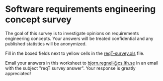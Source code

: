 # Software requirements engineering concept survey

The goal of this survey is to investigate opinions on requirements engineering concepts. Your answers will be treated confidential and any published statistics will be anonymized. 

Fill in the boxed fields next to yellow cells in the [reqT-survey.xls] file.

Email your answers in this worksheet to bjorn.regnell@cs.lth.se in an email with the subject "reqT survey answer". Your response is greatly appreciated!

[reqT-survey.xls]: https://github.com/reqT/reqT/raw/3.0.x/survey/reqT-survey.xls